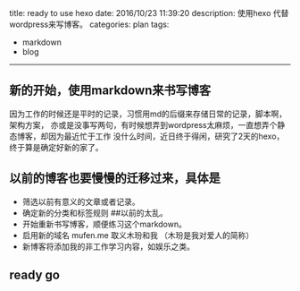 title: ready to use hexo 
date: 2016/10/23 11:39:20
description: 使用hexo 代替wordpress来写博客。
categories: plan
tags:
 - markdown
 - blog
---

## 新的开始，使用markdown来书写博客
  因为工作的时候还是平时的记录，习惯用md的后缀来存储日常的记录，脚本啊，架构方案，
亦或是没事写两句，有时候想弄到wordpress太麻烦，一直想弄个静态博客，却因为最近忙于工作
没什么时间，近日终于得闲，研究了2天的hexo，终于算是确定好新的家了。

## 以前的博客也要慢慢的迁移过来，具体是
* 筛选以前有意义的文章或者记录。
* 确定新的分类和标签规则 ##以前的太乱。
* 开始重新书写博客，顺便练习这个markdown。
* 启用新的域名 mufen.me 取义木玢和我 （木玢是我对爱人的简称）
* 新博客将添加我的非工作学习内容，如娱乐之类。

## ready go
